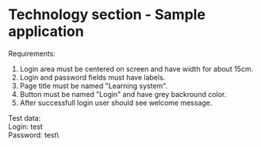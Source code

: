 # Technology section - Sample application

Requirements:
1. Login area must be centered on screen and have width for about 15cm.
2. Login and password fields must have labels.
3. Page title must be named "Learning system".
4. Button must be named "Login" and have grey backround color.
5. After successfull login user should see welcome message.

Test data:\
Login: test\
Password: test\
